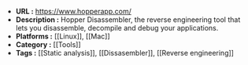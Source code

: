- **URL :** https://www.hopperapp.com/
- **Description :** Hopper Disassembler, the reverse engineering tool that lets you disassemble, decompile and debug your applications.
- **Platforms :** [[Linux]], [[Mac]]
- **Category :** [[Tools]]
- **Tags :** [[Static analysis]], [[Dissasembler]], [[Reverse engineering]]